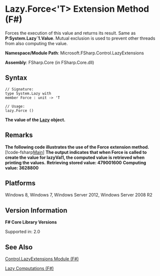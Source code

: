 # Lazy.Force<'T> Extension Method (F#)

Forces the execution of this value and returns its result. Same as **P:System.Lazy&#96;1.Value**. Mutual exclusion is used to prevent other threads from also computing the value.

**Namespace/Module Path**: Microsoft.FSharp.Control.LazyExtensions

**Assembly**: FSharp.Core (in FSharp.Core.dll)


## Syntax

```
// Signature:
type System.Lazy with
member Force : unit -> 'T

// Usage:
lazy.Force ()
```
**The value of the [Lazy](http://msdn.microsoft.com/en-us/library/b29d0af5-6efb-4a55-a278-2662a4ecc489) object.**
## Remarks
**The following code illustrates the use of the Force extension method.**
[!code-fsharp[Main](snippets/fscorelib2/snippet13.fs)]
**The output indicates that when Force is called to create the value for lazyVal1, the computed value is retrieved when printing the values.**
**Retrieving stored value: 479001600**
**Computing value: 3628800**
## Platforms
Windows 8, Windows 7, Windows Server 2012, Windows Server 2008 R2


## Version Information
**F# Core Library Versions**

Supported in: 2.0




## See Also
[Control.LazyExtensions Module &#40;F&#35;&#41;](Control.LazyExtensions+Module+%28FSharp%29.md)

[Lazy Computations &#40;F&#35;&#41;](Lazy+Computations+%28FSharp%29.md)

